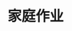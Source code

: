 <!--
 * @Author: your name
 * @Date: 2021-05-31 13:07:06
 * @LastEditTime: 2021-07-07 17:36:24
 * @LastEditors: Please set LastEditors
 * @Description: In User Settings Edit
 * @FilePath: \csapp\homework\README.md
-->
# 家庭作业  
